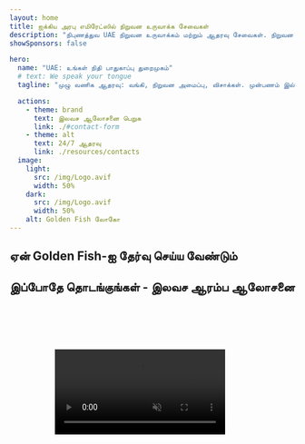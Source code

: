 ```yaml
---
layout: home
title: ஐக்கிய அரபு எமிரேட்ஸில் நிறுவன உருவாக்க சேவைகள்
description: "நிபுணத்துவ UAE நிறுவன உருவாக்கம் மற்றும் ஆதரவு சேவைகள். நிறுவன அமைப்பு, வங்கி, வரி, சட்ட மற்றும் விசா தீர்வுகள். உங்கள் வணிக கனவுகளை நனவாக்குகிறோம்."
showSponsors: false

hero:
  name: "UAE: உங்கள் நிதி பாதுகாப்பு துறைமுகம்"
  # text: We speak your tongue
  tagline: "முழு வணிக ஆதரவு: வங்கி, நிறுவன அமைப்பு, விசாக்கள். முன்பணம் இல்லை - அங்கீகாரத்திற்குப் பிறகு மட்டுமே கட்டணம்."

  actions:
    - theme: brand
      text: இலவச ஆலோசனை பெறுக
      link: ./#contact-form
    - theme: alt
      text: 24/7 ஆதரவு
      link: ./resources/contacts
  image:
    light:
      src: /img/Logo.avif
      width: 50%
    dark:
      src: /img/Logo.avif
      width: 50%
    alt: Golden Fish லோகோ
---
```


<FeatureCards :features="[
  {
    title: 'வங்கி கணக்கு திறப்பு',
    details: 'UAE-ன் நம்பகமான வங்கிகளில் வணிக அல்லது தனிப்பட்ட வங்கி கணக்குகளை எளிதாக திறக்கலாம்.',
    items: [
      'உத்தரவாதமான கார்ப்பரேட் வங்கி கணக்கு அங்கீகாரங்கள்',
      '90% வெற்றி விகிதம்',
      '**முன்பணம் இல்லை** - அங்கீகாரத்திற்குப் பிறகு மட்டுமே கட்டணம்',
    ],
    linkText: 'மேலும் படிக்க',
    link: './uae-business/offer/banking/',
    icon: {
      light: '/img/iStock-2153786564.avif',
      dark: '/img/iStock-2166793628.avif',
      alt: 'வங்கி சேவைகள்'
    }
  },
  {
    title: 'Golden Visa & குடியிருப்பு',
    details: 'எளிமையான விண்ணப்ப செயல்முறையுடன் நீண்டகால குடியிருப்பிற்கான UAE **Golden Visa** பெறுங்கள்.',
    items: [
      '**ஒவ்வொரு 6 மாதங்களுக்கும் UAE-க்குள் நுழைய தேவையில்லை**',
      '98% வெற்றி விகிதம்',
      '**முன்பணம் இல்லை** - அங்கீகாரத்திற்குப் பிறகு மட்டுமே கட்டணம்',
    ],
    linkText: 'மேலும் படிக்க',
    link: './uae-business/offer/golden-visa/',
    icon: {
      light: '/img/iStock-1312241253.avif',
      dark: '/img/ILONMASKID.webp',
      alt: 'விசா சேவைகள்'
    }
  },
  {
    title: 'நிறுவன அமைப்பு வழிகாட்டி',
    details: 'Free Zone, Offshore, Mainland, கிளை நிறுவனங்களை அமைப்பதற்கான முழுமையான வழிகாட்டி.',
    items: [
      'Free Zones மற்றும் Mainland-ல் **100% வெளிநாட்டு உரிமை** கிடைக்கும்',
      'குறைந்த வரி விகிதங்கள் - 9% கார்ப்பரேட் வரி மட்டுமே',
      'நாணய கட்டுப்பாடுகள் இல்லை - எளிதான மூலதன திரும்பப்பெறுதல்'
    ],
    linkText: 'மேலும் படிக்க',
    link: './uae-business/company-registration/overview',
    icon: {
      light: '/img/iStock-2051326997.avif',
      dark: '/img/iStock-1448478309.jpg',
      alt: 'நிறுவன அமைப்பு வழிகாட்டி'
    }
  },
]" />

<FeatureCards :features="[
  {
    title: 'இணக்க சேவைகள்',
    details: 'ESR அறிக்கைகள் மற்றும் UBO தாக்கல்கள் உட்பட சிக்கலான UAE ஒழுங்குமுறை தேவைகளில் எங்கள் நிபுணர்கள் உங்களுக்கு வழிகாட்டுகிறார்கள்.',
    items: [],
    linkText: 'மேலும் படிக்க',
    link: './uae-business/company-registration/ubo',
    icon: {
      light: '/img/iStock-1299393716.avif',
      dark: '/img/iStock-2149731304.avif',
      alt: 'இணக்க சேவைகள்'
    }
  },
  {
    title: 'கார்ப்பரேட் வரி & VAT',
    details: 'Federal Tax Authority (FTA) உடன் கார்ப்பரேட் வரி மற்றும் VAT கடமைகளுக்கு இணங்க நிபுணர் ஆலோசனை உறுதி செய்கிறது.',
    items: [],
    linkText: 'மேலும் படிக்க',
    link: './uae-business/company-registration/accounting-legal',
    icon: {
      light: '/img/iStock-1018285934.avif',
      dark: '/img/iStock-584576538.avif',
      alt: 'வரி சேவைகள்'
    }
  },
  {
    title: 'சட்ட சேவைகள்',
    details: 'M&A-கள், கார்ப்பரேட் மறுசீரமைப்பு, நிதியளிப்பு மற்றும் தகராறு தீர்வு தொடர்பான UAE சட்டங்களில் சட்டக் குழு ஆலோசனை வழங்குகிறது.',
    items: [],
    linkText: 'மேலும் படிக்க',
    link: './uae-business/company-registration/Protect-Your-Business',
    icon: {
      light: '/img/iStock-650045508.avif',
      dark: '/img/iStock-1498627598.avif',
      alt: 'சட்ட சேவைகள்'
    }
  },
  {
    title: 'கணக்கியல் & சம்பளப்பட்டியல்',
    details: 'எங்கள் கணக்காளர்கள் நிதியை நிர்வகித்து, கணக்கு வைத்தல், சரிசெய்தல், சம்பளப்பட்டியல் மற்றும் தணிக்கை ஆதரவை வழங்கி, நியமன செலவுகளை சேமிக்கிறார்கள்.',
    items: [],
    linkText: 'மேலும் படிக்க',
    link: './resources/contacts',
    icon: {
      light: '/img/iStock-1022793868.avif',
      dark: '/img/iStock-1320130292.jpg',
      alt: 'கணக்கியல் சேவைகள்'
    }
  },
]" />

## ஏன் Golden Fish-ஐ தேர்வு செய்ய வேண்டும்

<BenefitsList :features="[
{
 icon: '💰',
 title: 'வெற்றி-அடிப்படையிலான கட்டணங்கள்',
 text: '**முன்பணம் இல்லை - அங்கீகாரத்திற்குப் பிறகு மட்டுமே கட்டணம் செலுத்துங்கள்.** மறைக்கப்பட்ட செலவுகள் இல்லாமல் முழு வெளிப்படைத்தன்மை.'
},
{
 icon: '🔄',
 title: 'பல்வேறு தீர்வுகள்',
 text: 'உள்ளூர் மற்றும் சர்வதேச வங்கிகளுக்கான அணுகல். முதன்மை விண்ணப்பம் நிராகரிக்கப்பட்டால் மாற்று விருப்பங்கள்.'
},
{
 icon: '🏦',
 title: 'வங்கி உறவுகள்',
 text: 'முக்கிய UAE மற்றும் சர்வதேச வங்கிகளுடன் வலுவான கூட்டாண்மை. அங்கீகார வாய்ப்புகளை அதிகரிக்க பல வங்கிகளுக்கு விண்ணப்பங்கள்.'
},
{
 icon: '📊',
 title: 'முழுமையான மேலாண்மை',
 text: 'ஆவணங்களில் இருந்து கணக்கு செயல்படுத்தல் வரை முழு கையாளுதல், வார முன்னேற்ற அறிக்கைகள் மற்றும் நேரடி வங்கி தொடர்பு.'
},
{
 icon: '📝',
 title: 'தொழில்முறை ஆவணங்கள்',
 text: 'எங்கள் குழு விரிவான வணிகத் திட்டங்களைத் தயாரித்து, அனைத்து இணக்க ஆவணங்களையும் கையாளுகிறது.'
},
{
 icon: '🤝',
 title: 'தொடர்ச்சியான ஆதரவு',
 text: 'கணக்கு திறந்த பிறகு வங்கி செயல்பாடுகள் மற்றும் இணக்கத் தேவைகளுக்கு தொடர்ச்சியான உதவி.'
}
]" />

## இப்போதே தொடங்குங்கள் - இலவச ஆரம்ப ஆலோசனை

<div id="contact-form"></div>

<!-- <ContactForm
 mediaUrl="/img/iStock-2185906461.mp4"
 redirectUrl="../../company-registration/banking"
 selectLabel="நாங்கள் எப்படி உதவ முடியும்? *"
 selectPlaceholder="சேவை வகையைத் தேர்ந்தெடுக்கவும்"
 messagePlaceholder="உங்கள் தேவைகளின் சுருக்கமான விளக்கம்"
 :selectOptions="[
   '🏦 கார்ப்பரேட் வங்கி கணக்கு திறப்பு',
   '👨‍💼 Company Formation (Free Zone/Mainland/Branch)',
   '🌐 Work/freelance/student visa',
   '💎 Golden Visa (10-வருட)',
   '📋 வணிக உரிமம் & அனுமதிகள்',
   '💰 Corporate Tax & VAT Services',
   '📊 கணக்கியல் & ஊதியப்பட்டியல்',
   '⚖️ சட்ட சேவைகள்',
   '📝 PRO Services & Compliance',
   'ℹ️ பிற சேவைகள்'
 ]"
/> -->

<video  autoplay muted playsinline style="padding: 80px" >
  <source src="/img/iStock-2185906461.mp4" type="video/mp4">
</video>

<ContactFormModal formName="எங்களை தொடர்பு கொள்ளவும்" buttonText="எங்களுக்கு செய்தி அனுப்பவும்" 
:services="['📝 நிறுவன பதிவு', '🏧 வங்கி கணக்குகள் திறப்பு', '🪪 EID & Golden Visa', 'பிற சேவைகள்']"/>

<!-- <br>

# வெற்றிக் கதைகள்

<br>

<ImageGrid :images="[
  { src: '/img/iStock-1945498989.avif', href: './immigration.md', alt: 'UAE குடிவரவு' },
  { src: '/img/iStock-1965736217.avif', href: './immigration.md', alt: 'UAE குடிவரவு' },
]"/> -->
